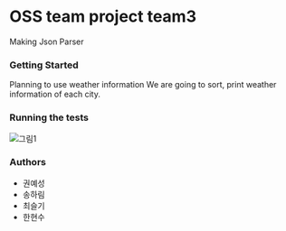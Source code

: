 # OSS team project team3
Making Json Parser

### Getting Started
Planning to use weather information
We are going to sort, print weather information of each city.

### Running the tests
![그림1](https://user-images.githubusercontent.com/47957052/58436907-8dc61f00-8102-11e9-992d-73a6ff2137d5.png)
### Authors
* 권예성
* 송하림
* 최슬기
* 한현수
